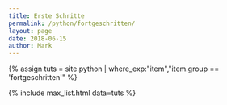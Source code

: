 ```yaml
---
title: Erste Schritte
permalink: /python/fortgeschritten/
layout: page
date: 2018-06-15
author: Mark
---
```


{% assign tuts = site.python | where_exp:"item","item.group == 'fortgeschritten'" %}

{% include max_list.html data=tuts %}
